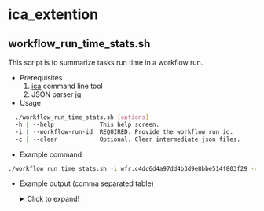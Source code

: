 # ica_extention
## workflow_run_time_stats.sh
This script is to summarize tasks run time in a workflow run.
* Prerequisites
    1. [ica](https://sapac.support.illumina.com/downloads/illumina-connected-analytics-cli-v1-0.html) command line tool
    2. JSON parser [jq](https://stedolan.github.io/jq/)
* Usage
```bash
  ./workflow_run_time_stats.sh [options]
  -h | --help             This help screen.
  -i | --workflow-run-id  REQUIRED. Provide the workflow run id.
  -c | --clear            Optional. Clear intermediate json files.
```
* Example command
```bash
./workflow_run_time_stats.sh -i wfr.c4dc6d4a97dd4b3d9e8bbe514f803f29 -c
```
* Example output (comma separated table)
    <details>
      <summary>Click to expand!</summary>
      
        TASK NAME,STATUS,CREATED,MODIFIED,NODE TIME,ACTUAL ANALYSIS TIME
        Dragen TSO500 RUO Configuration Task ,Completed,2021-02-24T09:25:19.617Z,2021-02-24T09:35:06.404Z,00h:09m:47s,00h:04m:48s
        Dragen TSO500 RUO Analysis Task ,Completed,2021-02-24T09:36:07.610Z,2021-02-24T12:21:14.556Z,02h:45m:07s,02h:37m:53s
        Dragen TSO500 RUO Gather Task ,Completed,2021-02-24T12:21:44.198Z,2021-02-24T12:37:15.942Z,00h:15m:31s,00h:07m:50s
        Total Workflow  Run Time,Succeed,2021-02-24T09:25:10.058Z,2021-02-24T12:38:17.165Z,03h:13m:07s,03h:12m:58s
    </details>